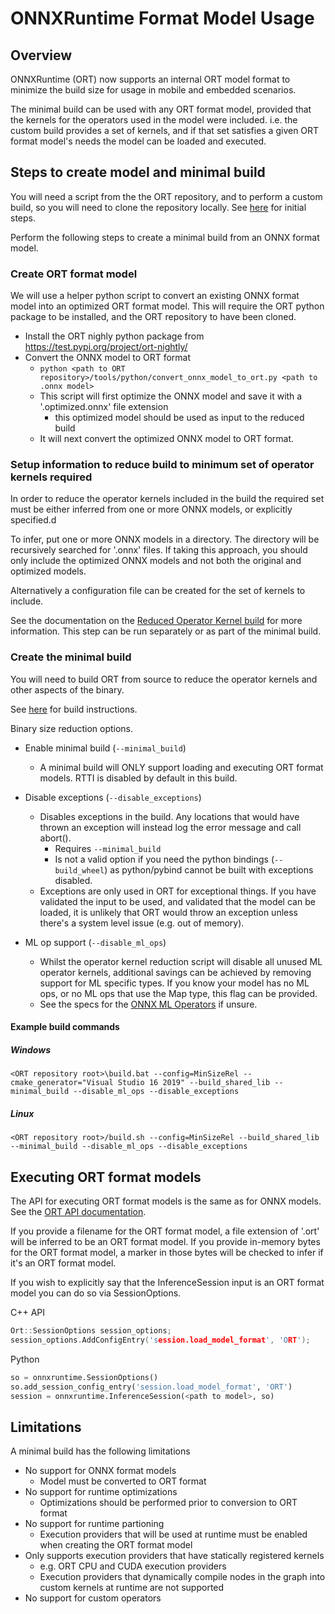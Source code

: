 # ONNXRuntime Format Model Usage

## Overview

ONNXRuntime (ORT) now supports an internal ORT model format to minimize the build size for usage in mobile and embedded scenarios.

The minimal build can be used with any ORT format model, provided that the kernels for the operators used in the model were included. i.e. the custom build provides a set of kernels, and if that set satisfies a given ORT format model's needs the model can be loaded and executed. 

## Steps to create model and minimal build

You will need a script from the the ORT repository, and to perform a custom build, so you will need to clone the repository locally. See [here](https://github.com/microsoft/onnxruntime/blob/master/BUILD.md#prerequisites) for initial steps.

Perform the following steps to create a minimal build from an ONNX format model.

### Create ORT format model

We will use a helper python script to convert an existing ONNX format model into an optimized ORT format model.
This will require the ORT python package to be installed, and the ORT repository to have been cloned.

  - Install the ORT nighly python package from https://test.pypi.org/project/ort-nightly/
  - Convert the ONNX model to ORT format
    - `python <path to ORT repository>/tools/python/convert_onnx_model_to_ort.py <path to .onnx model>`
    - This script will first optimize the ONNX model and save it with a '.optimized.onnx' file extension
      - this optimized model should be used as input to the reduced build
    - It will next convert the optimized ONNX model to ORT format.

### Setup information to reduce build to minimum set of operator kernels required

In order to reduce the operator kernels included in the build the required set must be either inferred from one or more ONNX models, or explicitly specified.d

To infer, put one or more ONNX models in a directory. The directory will be recursively searched for '.onnx' files. If taking this approach, you should only include the optimized ONNX models and not both the original and optimized models.

Alternatively a configuration file can be created for the set of kernels to include. 

See the documentation on the [Reduced Operator Kernel build](Reduced_Operator_Kernel_build.md) for more information. This step can be run separately or as part of the minimal build.

### Create the minimal build

You will need to build ORT from source to reduce the operator kernels and other aspects of the binary. 

See [here](https://github.com/microsoft/onnxruntime/blob/master/BUILD.md#start-baseline-cpu) for build instructions. 

Binary size reduction options.
  - Enable minimal build (`--minimal_build`)
    - A minimal build will ONLY support loading and executing ORT format models. RTTI is disabled by default in this build.

  - Disable exceptions (`--disable_exceptions`)
    - Disables exceptions in the build. Any locations that would have thrown an exception will instead log the error message and call abort(). 
        - Requires `--minimal_build`
        - Is not a valid option if you need the python bindings (`--build_wheel`) as python/pybind cannot be built with exceptions disabled.
    - Exceptions are only used in ORT for exceptional things. If you have validated the input to be used, and validated that the model can be loaded, it is unlikely that ORT would throw an exception unless there's a system level issue (e.g. out of memory). 

  - ML op support (`--disable_ml_ops`)
    - Whilst the operator kernel reduction script will disable all unused ML operator kernels, additional savings can be achieved by removing support for ML specific types. If you know your model has no ML ops, or no ML ops that use the Map type, this flag can be provided. 
    - See the specs for the [ONNX ML Operators](https://github.com/onnx/onnx/blob/master/docs/Operators-ml.md) if unsure.


#### Example build commands

##### Windows

`<ORT repository root>\build.bat --config=MinSizeRel --cmake_generator="Visual Studio 16 2019" --build_shared_lib --minimal_build --disable_ml_ops --disable_exceptions`

##### Linux

`<ORT repository root>/build.sh --config=MinSizeRel --build_shared_lib --minimal_build --disable_ml_ops --disable_exceptions`

## Executing ORT format models

The API for executing ORT format models is the same as for ONNX models. See the [ORT API documentation](https://github.com/Microsoft/onnxruntime/#api-documentation).

If you provide a filename for the ORT format model, a file extension of '.ort' will be inferred to be an ORT format model.
If you provide in-memory bytes for the ORT format model, a marker in those bytes will be checked to infer if it's an ORT format model.

If you wish to explicitly say that the InferenceSession input is an ORT format model you can do so via SessionOptions.


C++ API
```C++
Ort::SessionOptions session_options;
session_options.AddConfigEntry('session.load_model_format', 'ORT');
```

Python
```python
so = onnxruntime.SessionOptions()
so.add_session_config_entry('session.load_model_format', 'ORT')
session = onnxruntime.InferenceSession(<path to model>, so)
```

## Limitations

A minimal build has the following limitations
  - No support for ONNX format models
    - Model must be converted to ORT format
  - No support for runtime optimizations
    - Optimizations should be performed prior to conversion to ORT format
  - No support for runtime partioning
    - Execution providers that will be used at runtime must be enabled when creating the ORT format model
  - Only supports execution providers that have statically registered kernels
    - e.g. ORT CPU and CUDA execution providers
    - Execution providers that dynamically compile nodes in the graph into custom kernels at runtime are not supported
  - No support for custom operators


